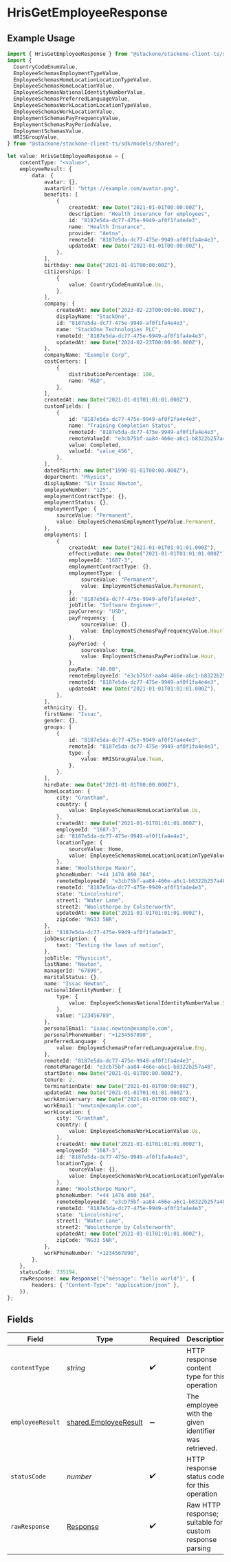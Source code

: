 # HrisGetEmployeeResponse

## Example Usage

```typescript
import { HrisGetEmployeeResponse } from "@stackone/stackone-client-ts/sdk/models/operations";
import {
  CountryCodeEnumValue,
  EmployeeSchemasEmploymentTypeValue,
  EmployeeSchemasHomeLocationLocationTypeValue,
  EmployeeSchemasHomeLocationValue,
  EmployeeSchemasNationalIdentityNumberValue,
  EmployeeSchemasPreferredLanguageValue,
  EmployeeSchemasWorkLocationLocationTypeValue,
  EmployeeSchemasWorkLocationValue,
  EmploymentSchemasPayFrequencyValue,
  EmploymentSchemasPayPeriodValue,
  EmploymentSchemasValue,
  HRISGroupValue,
} from "@stackone/stackone-client-ts/sdk/models/shared";

let value: HrisGetEmployeeResponse = {
    contentType: "<value>",
    employeeResult: {
        data: {
            avatar: {},
            avatarUrl: "https://example.com/avatar.png",
            benefits: [
                {
                    createdAt: new Date("2021-01-01T00:00:00Z"),
                    description: "Health insurance for employees",
                    id: "8187e5da-dc77-475e-9949-af0f1fa4e4e3",
                    name: "Health Insurance",
                    provider: "Aetna",
                    remoteId: "8187e5da-dc77-475e-9949-af0f1fa4e4e3",
                    updatedAt: new Date("2021-01-01T00:00:00Z"),
                },
            ],
            birthday: new Date("2021-01-01T00:00:00Z"),
            citizenships: [
                {
                    value: CountryCodeEnumValue.Us,
                },
            ],
            company: {
                createdAt: new Date("2023-02-23T00:00:00.000Z"),
                displayName: "StackOne",
                id: "8187e5da-dc77-475e-9949-af0f1fa4e4e3",
                name: "StackOne Technologies PLC",
                remoteId: "8187e5da-dc77-475e-9949-af0f1fa4e4e3",
                updatedAt: new Date("2024-02-23T00:00:00.000Z"),
            },
            companyName: "Example Corp",
            costCenters: [
                {
                    distributionPercentage: 100,
                    name: "R&D",
                },
            ],
            createdAt: new Date("2021-01-01T01:01:01.000Z"),
            customFields: [
                {
                    id: "8187e5da-dc77-475e-9949-af0f1fa4e4e3",
                    name: "Training Completion Status",
                    remoteId: "8187e5da-dc77-475e-9949-af0f1fa4e4e3",
                    remoteValueId: "e3cb75bf-aa84-466e-a6c1-b8322b257a48",
                    value: Completed,
                    valueId: "value_456",
                },
            ],
            dateOfBirth: new Date("1990-01-01T00:00.000Z"),
            department: "Physics",
            displayName: "Sir Issac Newton",
            employeeNumber: "125",
            employmentContractType: {},
            employmentStatus: {},
            employmentType: {
                sourceValue: "Permanent",
                value: EmployeeSchemasEmploymentTypeValue.Permanent,
            },
            employments: [
                {
                    createdAt: new Date("2021-01-01T01:01:01.000Z"),
                    effectiveDate: new Date("2021-01-01T01:01:01.000Z"),
                    employeeId: "1687-3",
                    employmentContractType: {},
                    employmentType: {
                        sourceValue: "Permanent",
                        value: EmploymentSchemasValue.Permanent,
                    },
                    id: "8187e5da-dc77-475e-9949-af0f1fa4e4e3",
                    jobTitle: "Software Engineer",
                    payCurrency: "USD",
                    payFrequency: {
                        sourceValue: {},
                        value: EmploymentSchemasPayFrequencyValue.Hourly,
                    },
                    payPeriod: {
                        sourceValue: true,
                        value: EmploymentSchemasPayPeriodValue.Hour,
                    },
                    payRate: "40.00",
                    remoteEmployeeId: "e3cb75bf-aa84-466e-a6c1-b8322b257a48",
                    remoteId: "8187e5da-dc77-475e-9949-af0f1fa4e4e3",
                    updatedAt: new Date("2021-01-01T01:01:01.000Z"),
                },
            ],
            ethnicity: {},
            firstName: "Issac",
            gender: {},
            groups: [
                {
                    id: "8187e5da-dc77-475e-9949-af0f1fa4e4e3",
                    remoteId: "8187e5da-dc77-475e-9949-af0f1fa4e4e3",
                    type: {
                        value: HRISGroupValue.Team,
                    },
                },
            ],
            hireDate: new Date("2021-01-01T00:00.000Z"),
            homeLocation: {
                city: "Grantham",
                country: {
                    value: EmployeeSchemasHomeLocationValue.Us,
                },
                createdAt: new Date("2021-01-01T01:01:01.000Z"),
                employeeId: "1687-3",
                id: "8187e5da-dc77-475e-9949-af0f1fa4e4e3",
                locationType: {
                    sourceValue: Home,
                    value: EmployeeSchemasHomeLocationLocationTypeValue.Home,
                },
                name: "Woolsthorpe Manor",
                phoneNumber: "+44 1476 860 364",
                remoteEmployeeId: "e3cb75bf-aa84-466e-a6c1-b8322b257a48",
                remoteId: "8187e5da-dc77-475e-9949-af0f1fa4e4e3",
                state: "Lincolnshire",
                street1: "Water Lane",
                street2: "Woolsthorpe by Colsterworth",
                updatedAt: new Date("2021-01-01T01:01:01.000Z"),
                zipCode: "NG33 5NR",
            },
            id: "8187e5da-dc77-475e-9949-af0f1fa4e4e3",
            jobDescription: {
                text: "Testing the laws of motion",
            },
            jobTitle: "Physicist",
            lastName: "Newton",
            managerId: "67890",
            maritalStatus: {},
            name: "Issac Newton",
            nationalIdentityNumber: {
                type: {
                    value: EmployeeSchemasNationalIdentityNumberValue.Ssn,
                },
                value: "123456789",
            },
            personalEmail: "isaac.newton@example.com",
            personalPhoneNumber: "+1234567890",
            preferredLanguage: {
                value: EmployeeSchemasPreferredLanguageValue.Eng,
            },
            remoteId: "8187e5da-dc77-475e-9949-af0f1fa4e4e3",
            remoteManagerId: "e3cb75bf-aa84-466e-a6c1-b8322b257a48",
            startDate: new Date("2021-01-01T00:00.000Z"),
            tenure: 2,
            terminationDate: new Date("2021-01-01T00:00:00Z"),
            updatedAt: new Date("2021-01-01T01:01:01.000Z"),
            workAnniversary: new Date("2021-01-01T00:00:00Z"),
            workEmail: "newton@example.com",
            workLocation: {
                city: "Grantham",
                country: {
                    value: EmployeeSchemasWorkLocationValue.Us,
                },
                createdAt: new Date("2021-01-01T01:01:01.000Z"),
                employeeId: "1687-3",
                id: "8187e5da-dc77-475e-9949-af0f1fa4e4e3",
                locationType: {
                    sourceValue: {},
                    value: EmployeeSchemasWorkLocationLocationTypeValue.Home,
                },
                name: "Woolsthorpe Manor",
                phoneNumber: "+44 1476 860 364",
                remoteEmployeeId: "e3cb75bf-aa84-466e-a6c1-b8322b257a48",
                remoteId: "8187e5da-dc77-475e-9949-af0f1fa4e4e3",
                state: "Lincolnshire",
                street1: "Water Lane",
                street2: "Woolsthorpe by Colsterworth",
                updatedAt: new Date("2021-01-01T01:01:01.000Z"),
                zipCode: "NG33 5NR",
            },
            workPhoneNumber: "+1234567890",
        },
    },
    statusCode: 735194,
    rawResponse: new Response('{"message": "hello world"}', {
        headers: { "Content-Type": "application/json" },
    }),
};
```

## Fields

| Field                                                                 | Type                                                                  | Required                                                              | Description                                                           |
| --------------------------------------------------------------------- | --------------------------------------------------------------------- | --------------------------------------------------------------------- | --------------------------------------------------------------------- |
| `contentType`                                                         | *string*                                                              | :heavy_check_mark:                                                    | HTTP response content type for this operation                         |
| `employeeResult`                                                      | [shared.EmployeeResult](../../../sdk/models/shared/employeeresult.md) | :heavy_minus_sign:                                                    | The employee with the given identifier was retrieved.                 |
| `statusCode`                                                          | *number*                                                              | :heavy_check_mark:                                                    | HTTP response status code for this operation                          |
| `rawResponse`                                                         | [Response](https://developer.mozilla.org/en-US/docs/Web/API/Response) | :heavy_check_mark:                                                    | Raw HTTP response; suitable for custom response parsing               |